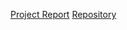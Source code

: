 [Project Report](https://docs.google.com/document/d/1Up0AiBVC1CTLPD5u8mhRs_SjLVaYlytAlU_gsyqhJPE/edit?usp=sharing)
[Repository](https://github.com/callybton/p5.js-website)
